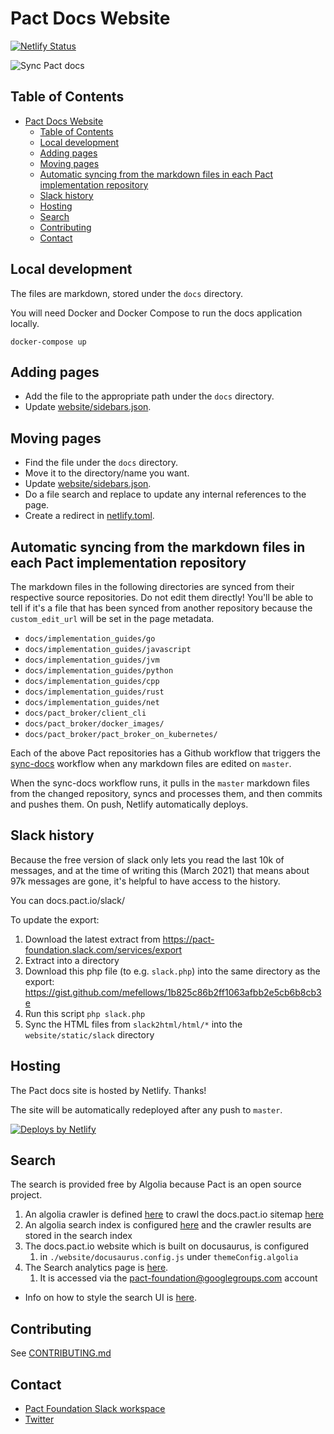 # Pact Docs Website

[![Netlify Status](https://api.netlify.com/api/v1/badges/b5808ef1-8072-4687-84e8-2a0257f3ac8f/deploy-status)](https://app.netlify.com/sites/docs-pact-io/deploys)

![Sync Pact docs](https://github.com/pact-foundation/docs.pact.io/workflows/Sync%20Pact%20docs/badge.svg)

## Table of Contents
- [Pact Docs Website](#pact-docs-website)
  - [Table of Contents](#table-of-contents)
  - [Local development](#local-development)
  - [Adding pages](#adding-pages)
  - [Moving pages](#moving-pages)
  - [Automatic syncing from the markdown files in each Pact implementation repository](#automatic-syncing-from-the-markdown-files-in-each-pact-implementation-repository)
  - [Slack history](#slack-history)
  - [Hosting](#hosting)
  - [Search](#search)
  - [Contributing](#contributing)
  - [Contact](#contact)

## Local development

The files are markdown, stored under the `docs` directory.

You will need Docker and Docker Compose to run the docs application locally.

`docker-compose up`

## Adding pages

* Add the file to the appropriate path under the `docs` directory.
* Update [website/sidebars.json](website/sidebars.json).

## Moving pages

* Find the file under the `docs` directory.
* Move it to the directory/name you want.
* Update [website/sidebars.json](website/sidebars.json).
* Do a file search and replace to update any internal references to the page.
* Create a redirect in [netlify.toml](netlify.toml).

## Automatic syncing from the markdown files in each Pact implementation repository

The markdown files in the following directories are synced from their respective source repositories. Do not edit them directly! You'll be able to tell if it's a file that has been synced from another repository because the `custom_edit_url` will be set in the page metadata.

* `docs/implementation_guides/go`
* `docs/implementation_guides/javascript`
* `docs/implementation_guides/jvm`
* `docs/implementation_guides/python`
* `docs/implementation_guides/cpp`
* `docs/implementation_guides/rust`
* `docs/implementation_guides/net`
* `docs/pact_broker/client_cli`
* `docs/pact_broker/docker_images/`
* `docs/pact_broker/pact_broker_on_kubernetes/`

Each of the above Pact repositories has a Github workflow that triggers the [sync-docs](.github/workflows/sync-docs.yml) workflow when any markdown files are edited on `master`.

When the sync-docs workflow runs, it pulls in the `master` markdown files from the changed repository, syncs and processes them, and then commits and pushes them. On push, Netlify automatically deploys.

## Slack history

Because the free version of slack only lets you read the last 10k of messages, and at the time of writing this (March 2021) that means about 97k messages are gone, it's helpful to have access to the history.

You can docs.pact.io/slack/

To update the export:

1. Download the latest extract from https://pact-foundation.slack.com/services/export
1. Extract into a directory
1. Download this php file (to e.g. `slack.php`) into the same directory as the export: https://gist.github.com/mefellows/1b825c86b2ff1063afbb2e5cb6b8cb3e
1. Run this script `php slack.php`
1. Sync the HTML files from `slack2html/html/*` into the `website/static/slack` directory

## Hosting

The Pact docs site is hosted by Netlify. Thanks!

The site will be automatically redeployed after any push to `master`.

<a href="https://www.netlify.com">
  <img src="https://www.netlify.com/img/global/badges/netlify-dark.svg" alt="Deploys by Netlify" />
</a>

## Search

The search is provided free by Algolia because Pact is an open source project. 

1. An algolia crawler is defined [here](https://crawler.algolia.com/admin/crawlers/da3a74db-8003-4213-89d7-ae8c564cae42/overview) to crawl the docs.pact.io sitemap [here](https://docs.pact.io/sitemap.xml) 
2. An algolia search index is configured [here](https://www.algolia.com/apps/BH4D9OD16A/) and the crawler results are stored in the search index
3. The docs.pact.io website which is built on docusaurus, is configured
   1. in `./website/docusaurus.config.js` under `themeConfig.algolia` 
4. The Search analytics page is [here](https://www.algolia.com/apps/BH4D9OD16A/analytics). 
   1. It is accessed via the pact-foundation@googlegroups.com account

- Info on how to style the search UI is [here](https://docsearch.algolia.com/docs/styling/). 

## Contributing

See [CONTRIBUTING.md](CONTRIBUTING.md)

## Contact

* [Pact Foundation Slack workspace](https://slack.pact.io)
* [Twitter](https://twitter.com/pact_up)
